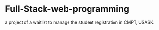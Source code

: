 # Full-Stack-web-programming

a project of a waitlist to manage the student registration in CMPT, USASK.
